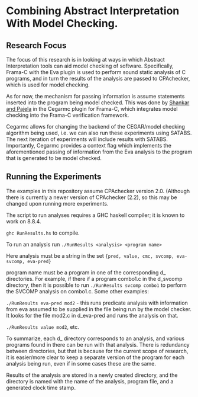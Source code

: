 # Combining Abstract Interpretation With Model Checking.

## Research Focus

The focus of this research is in looking at ways in which Abstract Interpretation
tools can aid model checking of software. Specifically, Frama-C with the Eva
plugin is used to perform sound static analysis of C programs, and in turn the
results of the analysis are passed to CPAchecker, which is used for model
checking.

As for now, the mechanism for passing information is assume statements inserted
into the program being model checked. This was done by [Shankar and Pajela](https://spinroot.com/spin/Workshops/ws16/SPIN_2016_paper_24.pdf) in the Cegarmc plugin for
Frama-C, which integrates model checking into the Frama-C verification framework.

Cegarmc allows for changing the backend of the CEGAR/model checking algorithm
being used, i.e. we can also run these experiments using SATABS. The next
iteration of experiments will include results with SATABS. Importantly, Cegarmc
provides a context flag which implements the aforementioned passing of information
from the Eva analysis to the program that is generated to be model checked.

## Running the Experiments

The examples in this repository assume CPAchecker version 2.0. (Although there is
currently a newer version of CPAchecker (2.2), so this may be changed upon running
more experiments.

The script to run analyses requires a GHC haskell compiler; it is known to work
on 8.8.4.

``` ghc RunResults.hs ``` to compile.

To run an analysis run ```./RunResults <analysis> <program name>```

Here analysis must be a string in the set ```{pred, value, cmc, svcomp, eva-svcomp,
eva-pred}```

program name must be a program in one of the corresponding d_ directories. For
example, if there if a program combo1.c in the d_svcomp directory, then it is
possible to run ```./RunResults svcomp combo1``` to perform the SVCOMP analysis
on combo1.c. Some other examples:

```./RunResults eva-pred mod2``` - this runs predicate analysis with information
from eva assumed to be supplied in the file being run by the model checker. It
looks for the file mod2.c in d_eva-pred and runs the analysis on that.

```./RunResults value mod2```, etc.

To summarize, each d_ directory corresponds to an analysis, and various programs
found in there can be run with that analysis. There is redundancy between
directories, but that is because for the current scope of research, it is
easier/more clear to keep a separate version of the program for each analysis being run,
even if in some cases these are the same.

Results of the analysis are stored in a newly created directory, and the directory
is named with the name of the analysis, program file, and a generated clock time
stamp.
